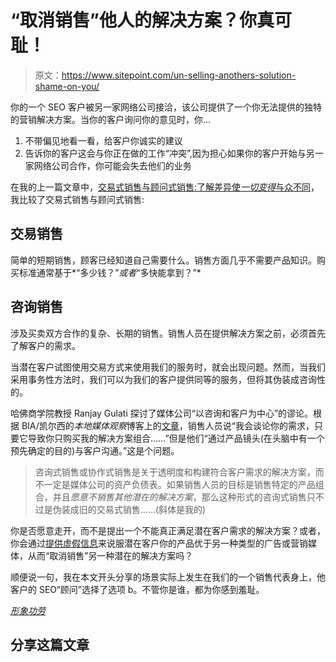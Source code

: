 # “取消销售”他人的解决方案？你真可耻！

> 原文：<https://www.sitepoint.com/un-selling-anothers-solution-shame-on-you/>

你的一个 SEO 客户被另一家网络公司接洽，该公司提供了一个你无法提供的独特的营销解决方案。当你的客户询问你的意见时，你…

1.  不带偏见地看一看，给客户你诚实的建议
2.  告诉你的客户这会与你正在做的工作“冲突”,因为担心如果你的客户开始与另一家网络公司合作，你可能会失去他们的业务

在我的上一篇文章中，[交易式销售与顾问式销售:了解差异使*一切变得*与众不同](https://www.sitepoint.com/transactional-vs-consultative-selling-knowing-the-difference-makes-all-the-difference/ "Transactional vs. Consultative Selling: Knowing the Difference Makes All the Difference")，我比较了交易式销售与顾问式销售:

## 交易销售

简单的短期销售，顾客已经知道自己需要什么。销售方面几乎不需要产品知识。购买标准通常基于*“多少钱？”*或者*“多快能拿到？”*

## 咨询销售

涉及买卖双方合作的复杂、长期的销售。销售人员在提供解决方案之前，必须首先了解客户的需求。

当潜在客户试图使用交易方式来使用我们的服务时，就会出现问题。然而，当我们采用事务性方法时，我们可以为我们的客户提供同等的服务，但将其伪装成咨询性的。

哈佛商学院教授 Ranjay Gulati 探讨了媒体公司“以咨询和客户为中心”的谬论。根据 BIA/凯尔西的*本地媒体观察*博客上的[文章](http://blog.kelseygroup.com/index.php/2010/01/25/consultative-selling-reality-or-local-media-fantasy/ "Consultative Selling: Reality or Local Media Fantasy?")，销售人员说“我会谈论你的需求，只要它导致你只购买我的解决方案组合……”但是他们“通过产品镜头(在头脑中有一个预先确定的目的)与客户沟通。”这是个问题。

> 咨询式销售或协作式销售是关于透明度和构建符合客户需求的解决方案，而不一定是媒体公司的资产负债表。如果销售人员的目标是销售特定的产品组合，并且*愿意不销售其他潜在的解决方案*，那么这种形式的咨询式销售只不过是伪装成旧的交易式销售……(斜体是我的)

你是否愿意走开，而不是提出一个不能真正满足潜在客户需求的解决方案？或者，你会通过[提供虚假信息](https://www.sitepoint.com/why-marketing-is-like-a-box-of-chocolates/ "Why Marketing is Like a Box of Chocolates")来说服潜在客户你的产品优于另一种类型的广告或营销媒体，从而“取消销售”另一种潜在的解决方案吗？

顺便说一句，我在本文开头分享的场景实际上发生在我们的一个销售代表身上，他客户的 SEO“顾问”选择了选项 b。不管你是谁，都为你感到羞耻。

*[形象功劳](http://www.sxc.hu/profile/jfg)*

## 分享这篇文章
